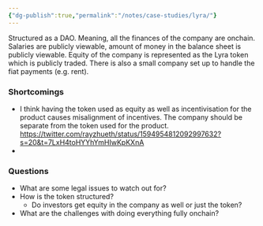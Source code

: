 ```yaml
---
{"dg-publish":true,"permalink":"/notes/case-studies/lyra/"}
---
```


Structured as a DAO. Meaning, all the finances of the company are onchain. Salaries are publicly viewable, amount of money in the balance sheet is publicly viewable. Equity of the company is represented as the Lyra token which is publicly traded. There is also a small company set up to handle the fiat payments (e.g. rent).

### Shortcomings
- I think having the token used as equity as well as incentivisation for the product causes misalignment of incentives. The company should be separate from the token used for the product. https://twitter.com/rayzhueth/status/1594954812092997632?s=20&t=7LxH4toHYYhYmHIwKpKXnA
- 

### Questions
- What are some legal issues to watch out for?
- How is the token structured?
	- Do investors get equity in the company as well or just the token?
- What are the challenges with doing everything fully onchain?